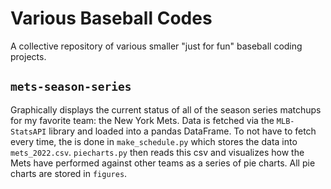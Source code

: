 # Various Baseball Codes
A collective repository of various smaller "just for fun" baseball coding projects. 

## `mets-season-series`
Graphically displays the current status of all of the season series matchups for my favorite team: the New York Mets. Data is fetched via the `MLB-StatsAPI` library and loaded into a pandas DataFrame. To not have to fetch every time, the is done in `make_schedule.py` which stores the data into `mets_2022.csv`. `piecharts.py` then reads this csv and visualizes how the Mets have performed against other teams as a series of pie charts. All pie charts are stored in `figures`.